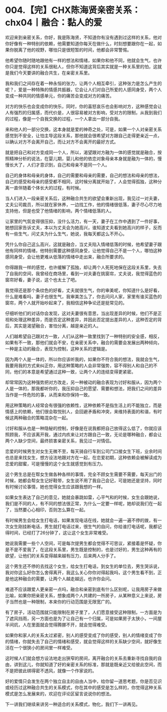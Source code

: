# 004.【完】CHX陈海贤亲密关系：chx04丨融合：黏人的爱

欢迎来到亲密关系，你好，我是陈海贤，不知道你有没有遇到过这样的关系，他对你好像有一种特别的依赖，他需要知道你每天在做什么，时刻想要跟你在一起，如果你脱离了他的视野，哪怕只是很短暂的时间，他都会非常警惕。

他希望你随时随地跟他有一样的想法和情绪，如果你和他不同，他就会生气，也许你只是觉得这样的关系很粘人，但你不知道这背后其实就是一种关系里的怕，这就是我们今天要讲的融合共生，在亲密关系里。

我和我们之间存在着一种永恒的张力，让两个人相互牵引，这种张力是怎么产生的呢？，爱是一种特殊的情感共振器，它会让人们对自己所爱的人感同身受，两个人变成一种共同的情感单元，你的痛苦会变成对方的痛苦。

对方的快乐也会变成你的快乐，同时，你的喜怒哀乐也会影响对方，这种感觉会让人有强烈的归属感，而代价是，人很容易被对方影响，受对方的限制，从我到我们的过程，像是一个自我交换的过程，一个人拿出一部分自我。

来和他人的一部分交换，这本身就是爱的神奇之处，可是，如果一个人对亲密关系感觉到不安全，让怕主导这段关系，那他就会很希望对方跟自己走得更亲近一点，以确认对方不会离开自己，而让对方不会离开的最好方式。

就是把自己和对方变成同一个人，所以，渴望跟对方融为一体的感觉就是融合，按照精神分析的说法，在婴儿期，婴儿和他的依恋对象母亲本身就是融为一体的，慢慢长大了，人们才意识到，自己和母亲不是同一个人。

自己的身体和母亲的身体，自己的需要和母亲的需要，自己的想法和母亲的想法，自己的感受和母亲的感受都不相同，这时候分离就开始了，人会觉得孤独，这种分离一直伴随着个体长大的过程，有时候。

当人们进入一段亲密关系后，这种融合共生的欲望会重新出现，我见过一对夫妻，丈夫公司裁员，所以就在家休养，一边找工作，他的情绪很低落，妻子尽心尽力地支持他，但是也受了他情绪的影响，两个情绪低落的人。

让家里的气氛变得很压抑，没什么活力，有一天，妻子在工作中遇到了一件好事，她想回家告诉丈夫，本以为丈夫会为她高兴，谁知道丈夫看到她高兴的样子，反而有一些生气，问丈夫为什么生气，她说，我每天都这么不开心。

凭什么你自己这么高兴，这就是融合，当丈夫陷入情绪低落的时候，他希望妻子跟他有同样的情绪，他特别需要这种感同身受，让他觉得自己不是一个人，哪怕这种感同身受，会让他更难从低落的情绪中走出来，融合所要求的。

你得跟我一样的感觉，也许缓解了孤独，却让两个人死死地保在这段关系里，失去了自我的空间，我曾经在商场里，看到一对夫妻在挑窗帘，丈夫说，我觉得蓝色的窗帘好看，妻子说，这个也太土了吧。

我觉得还是那个条纹色的好看，丈夫就很生气，你的审美呢，你知道什么是好看，什么是难看吗，妻子也很生气，我审美怎么了，你去问问人家，家里有谁买蓝色的窗帘，两个人就开始吵起来了，我相信这种争论还是挺常见的。

仔细听他们的对话你会发现，这对夫妻很有意思，当出现差异的时候，他们不是正视和处理这种差异，而是否定这种差异，并因此否定提出差异的人，这种否定的背后，其实是渴望融合，害怕分离，越是亲近的人。

人们越希望自己跟对方一致，人们从这种一致里找到了一种特别的安全感，相反，如果有不一致，那他们就会不安，在亲密关系中，融合的需要会发展出两种倾向，一种是主动的融合，表现为控制，这种关系的逻辑是。

因为两个人是一体的，所以你应该听我的，如果你不符合我的想法，我就会生气，我要用我的方式来纠正你，用这种策略的人会非常强势，容不得别人和自己的不同，他们的本意是希望通过这种一致，让两个人的连结变得更紧密。

却常常因为这种强势把对方改走，另一种被动的融合表现为讨好和服从，因为两个人是一体的，那我都听你的，我压抑自己的愿望、需要和想法，把我们之间的差异当作是一件危险的事，从而来和你保持一致。

用这种策略的人经常会有很强的依赖性，这种依赖不是指生活上的不能独立，而是情感上的依赖，他们很会取悦别人，会回避矛盾和冲突，来维持表面的和谐，有时候这两种融合的策略混杂在一起。

讨好和服从也是一种隐秘的控制，好像是在说我都把自己放得这么低了，你就应该照顾我，不应该离开我，通过内疚来让对方跟自己一致，无论是哪种融合，都会让两个人缺少空间，最终损害亲密关系，我见过一对情侣。

恋爱的时候男生对女生无微不至，每天骑自行车到公司门口接女生下班，业余时间也总是来找女生，想方设法地跟对方在一起，在恋爱初期，这种依赖会被解读成为恋爱的甜蜜，可是慢慢的这个女生就感觉到有压力。

这个男生总是在帮女生做各种各样的事情，完全不顾女生需要不需要，每天出门的时候，她都会帮女生记好鞋带，女生说不用了我自己会记，可是她还是坚持，同时有时候讨论事情，她也觉得女生应该跟我想的一样。

如果女生表达了自己的意见，她就会暴跳如雷，心平气和的时候，女生会跟她说，我们是不同的人，有不同的想法很正常，为什么一定要一样呢，她却说我们在一起了，当然要心心相印，否则怎么算在一起。

有时候男生会给女生打电话，如果发现电话在线，她就会一遍一遍不停的拨，有一次女生刚挂断电话，男生就打电话过来，很生气的自问，你给谁打电话呢，我都记得时间，已经打了26分钟了，这让这个女生非常难受。

她说我需要一些个人空间，可是每次提男生都会觉得不可思议，紧接着是怀疑，你是不是不爱我了，在这段关系里，男生既是控制的，也是讨好的，男生这种再有的欲望，让他们的关系变得越来越有压力，后来两人分手了。

这个男生还不停的去找这个女生，给女生打电话，到女生的单位去，男生哭诉说，我对你这么好你怎么舍得离开，我这么关心你你对得起我吗，这个男生看不到，正是他这种融合的需要，让两个人越走越远，也许你会问。

难道不应该跟爱人更亲密一点吗，融合和亲密到底有什么区别呢，让我用房子来做比喻，如果你把亲密关系，想象成两个人共建的一所房子，从某种意义上来说，房子当然也是一种限制，本来你的行动范围是无限宽广的。

有了房子，活动范围就只能限制在房子里了，人们愿意接受这种限制，一方面是为了遮风挡雨，另一方面也是为了让自己有一个归属，可是如果房子太狭小，一间屋半间炕，人在里面就会觉得腾挪不开，就会觉得难受。

如果你和家人的关系太过紧密，别人的感受变成了你的感受，别人的情绪变成了你的情绪，你就失去了自己的情绪和感受，就会觉得这样的关系缺少空间，就好像生活在一个很狭小的房间里一样难受。

这时候人们就会想方设法地走出狭窄的房间，离开融合的关系去重新寻找自我的自由，讲到这儿，你就知道了好的亲密关系的标准，那就是既亲近又给彼此空间，而不是把彼此绑得密不透风，就像一个作家说的。

好的爱情只会发生在两个独立自主的自由人当中，给你留一道思考题，你是否见识或经历过这种融合共生的关系模式，你在其中的感受是怎么样的，你觉得这种关系模式是怎么发展来的，欢迎在评论区留言说说你的想法。

下一讲我们继续来讲另一种适合的关系模式，物化，我们下一讲再见。